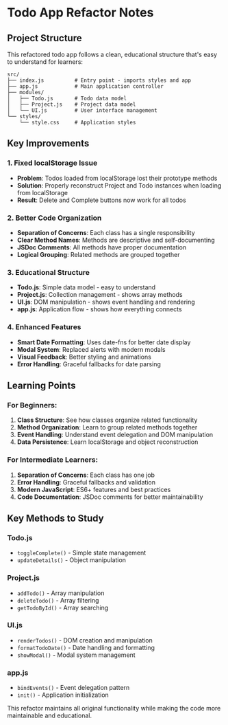 # Todo App Refactor Notes

## Project Structure

This refactored todo app follows a clean, educational structure that's easy to understand for learners:

```
src/
├── index.js          # Entry point - imports styles and app
├── app.js            # Main application controller
├── modules/
│   ├── Todo.js       # Todo data model
│   ├── Project.js    # Project data model  
│   └── UI.js         # User interface management
└── styles/
    └── style.css     # Application styles
```

## Key Improvements

### 1. **Fixed localStorage Issue**
- **Problem**: Todos loaded from localStorage lost their prototype methods
- **Solution**: Properly reconstruct Project and Todo instances when loading from localStorage
- **Result**: Delete and Complete buttons now work for all todos

### 2. **Better Code Organization**
- **Separation of Concerns**: Each class has a single responsibility
- **Clear Method Names**: Methods are descriptive and self-documenting
- **JSDoc Comments**: All methods have proper documentation
- **Logical Grouping**: Related methods are grouped together

### 3. **Educational Structure**
- **Todo.js**: Simple data model - easy to understand
- **Project.js**: Collection management - shows array methods
- **UI.js**: DOM manipulation - shows event handling and rendering
- **app.js**: Application flow - shows how everything connects

### 4. **Enhanced Features**
- **Smart Date Formatting**: Uses date-fns for better date display
- **Modal System**: Replaced alerts with modern modals
- **Visual Feedback**: Better styling and animations
- **Error Handling**: Graceful fallbacks for date parsing

## Learning Points

### For Beginners:
1. **Class Structure**: See how classes organize related functionality
2. **Method Organization**: Learn to group related methods together
3. **Event Handling**: Understand event delegation and DOM manipulation
4. **Data Persistence**: Learn localStorage and object reconstruction

### For Intermediate Learners:
1. **Separation of Concerns**: Each class has one job
2. **Error Handling**: Graceful fallbacks and validation
3. **Modern JavaScript**: ES6+ features and best practices
4. **Code Documentation**: JSDoc comments for better maintainability

## Key Methods to Study

### Todo.js
- `toggleComplete()` - Simple state management
- `updateDetails()` - Object manipulation

### Project.js  
- `addTodo()` - Array manipulation
- `deleteTodo()` - Array filtering
- `getTodoById()` - Array searching

### UI.js
- `renderTodos()` - DOM creation and manipulation
- `formatTodoDate()` - Date handling and formatting
- `showModal()` - Modal system management

### app.js
- `bindEvents()` - Event delegation pattern
- `init()` - Application initialization

This refactor maintains all original functionality while making the code more maintainable and educational.
